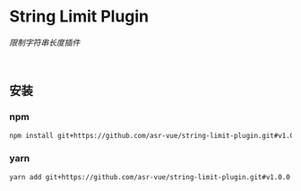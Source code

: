 # String Limit Plugin

_限制字符串长度插件_

<br/>

## 安装

### npm

```sh
npm install git+https://github.com/asr-vue/string-limit-plugin.git#v1.0.0
```

### yarn

```sh
yarn add git+https://github.com/asr-vue/string-limit-plugin.git#v1.0.0
```
